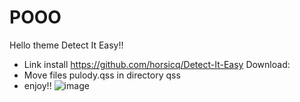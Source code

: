 # POOO
Hello theme Detect It Easy!!

- Link install https://github.com/horsicq/Detect-It-Easy
Download: 
- Move files pulody.qss in directory qss
- enjoy!!
![image](https://github.com/TriPulody/POOO/assets/86616203/1c63c92a-b531-40e8-b8d9-af8052642e1b)
